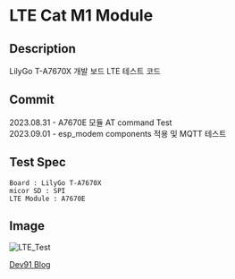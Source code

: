 # LTE Cat M1 Module

## Description

LilyGo T-A7670X 개발 보드 LTE 테스트 코드

## Commit

2023.08.31 - A7670E 모듈 AT command Test  
2023.09.01 - esp_modem components 적용 및 MQTT 테스트  

## Test Spec

```text
Board : LilyGo T-A7670X
micor SD : SPI
LTE Module : A7670E
```  

## Image

![LTE_Test](https://github.com/Dev-91/LTE_Cat_M1_Module/assets/38420069/8cc2c190-e8cd-475f-b1f3-24a87f401ef1)  

[Dev91 Blog](https://dev91.tistory.com/)
